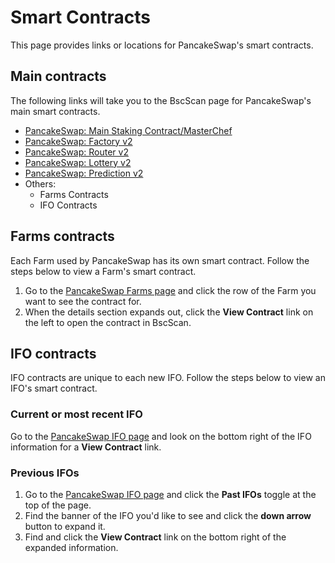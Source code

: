 # Smart Contracts

This page provides links or locations for PancakeSwap's smart contracts.

## Main contracts

The following links will take you to the BscScan page for PancakeSwap's main smart contracts.

* [PancakeSwap: Main Staking Contract/MasterChef](https://bscscan.com/address/0x73feaa1ee314f8c655e354234017be2193c9e24e)
* [PancakeSwap: Factory v2](https://bscscan.com/address/0xca143ce32fe78f1f7019d7d551a6402fc5350c73)
* [PancakeSwap: Router v2](https://bscscan.com/address/0x10ed43c718714eb63d5aa57b78b54704e256024e)
* [PancakeSwap: Lottery v2](https://bscscan.com/address/0x5aF6D33DE2ccEC94efb1bDF8f92Bd58085432d2c#code)
* [PancakeSwap: Prediction v2](https://bscscan.com/address/0x18b2a687610328590bc8f2e5fedde3b582a49cda)
* Others:
  * Farms Contracts
  * IFO Contracts

## Farms contracts

Each Farm used by PancakeSwap has its own smart contract. Follow the steps below to view a Farm's smart contract.

1. Go to the [PancakeSwap Farms page](https://pancakeswap.finance/farms) and click the row of the Farm you want to see the contract for.
2. When the details section expands out, click the **View Contract** link on the left to open the contract in BscScan.

## IFO contracts

IFO contracts are unique to each new IFO. Follow the steps below to view an IFO's smart contract.

### Current or most recent IFO

Go to the [PancakeSwap IFO page](https://pancakeswap.finance/ifo) and look on the bottom right of the IFO information for a **View Contract** link.

### Previous IFOs

1. Go to the [PancakeSwap IFO page](https://pancakeswap.finance/ifo) and click the **Past IFOs** toggle at the top of the page.
2. Find the banner of the IFO you'd like to see and click the **down arrow** button to expand it.
3. Find and click the **View Contract** link on the bottom right of the expanded information.
